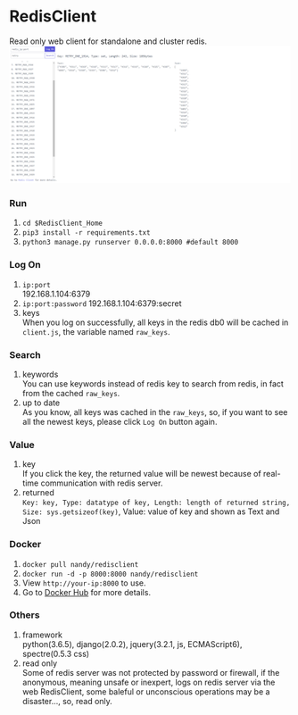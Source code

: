 # RedisClient  
Read only web client for standalone and cluster redis.
![example.png](https://github.com/nloneday/RedisClient/blob/master/example.png)

### Run
1. `cd $RedisClient_Home`
2. `pip3 install -r requirements.txt`
3. `python3 manage.py runserver 0.0.0.0:8000 #default 8000`

### Log On  
1. `ip:port`  
192.168.1.104:6379  
2. `ip:port:password`
192.168.1.104:6379:secret  
3. keys  
When you log on successfully, all keys in the redis db0 will be cached in `client.js`, the variable named `raw_keys`.  

### Search  
1. keywords  
You can use keywords instead of redis key to search from redis, in fact from the cached `raw_keys`.  
2. up to date  
As you know, all keys was cached in the `raw_keys`, so, if you want to see all the newest keys, please click `Log On` button again.  

### Value  
1. key  
If you click the key, the returned value will be newest because of real-time communication with redis server.  
2. returned  
`Key: key, Type: datatype of key, Length: length of returned string, Size: sys.getsizeof(key)`, Value: value of key and shown as Text and Json

### Docker
1. `docker pull nandy/redisclient`
2. `docker run -d -p 8000:8000 nandy/redisclient`
4. View `http://your-ip:8000` to use.
3. Go to [Docker Hub](https://hub.docker.com/r/nandy/redisclient/) for more details.

### Others  
1. framework  
python(3.6.5), django(2.0.2), jquery(3.2.1, js, ECMAScript6), spectre(0.5.3 css)
2. read only  
Some of redis server was not protected by password or firewall, if the anonymous, meaning unsafe or inexpert, logs on redis server via the web RedisClient, some baleful or unconscious operations may be a disaster..., so, read only.